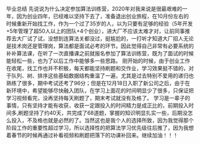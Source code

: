 毕业总结
 先说说为什么决定参加算法训练营，2020年对我来说是很最艰难的一年，因为创业四年，已经难以坚持下去了，准备退出创业旅程，在10月份左右的时候重新开始找工作，作为一个过了35岁的人，以为只要有足够的经验（5年开发+5年管理了超50人以上的团队+4个创业），进大厂不应该太难才对，让前同事推荐去大厂试了试，没想到连算法关都没过，挺尴尬的，一打听才知道大厂招人无论是技术岗还是管理岗，算法都是面试必考的环节。因此觉得自己非常有必要系统的补补算法课，在听了一次直播课之前就报名参加了算法训练营，既为了面试的时候能轻松一些，也为了以后工作中能够多一些思路。
 刚开始的时候，由于创业工作在收尾，找工作也并不积极，每天都能坚持刷题和交作业，学习效果挺不错的，对于队列、树、排序这些基础数据结构重温了一遍，尤其是过去特别不爱用的递归也熟练了很多，期中考试还考了96分；但是在12月18日入职了新公司之后，由于在新环境中，希望能够尽快融入团队，在学习上面花的时间明显少了很多，只保证把学习视频看完，没再坚持每天刷题了，期末考试就没有及格了。
 学习是一辈子的事情，只有坚持才能有收获，收获一定跟投入的时间精力是成正比的，前期投入时间多,刷题坚持了约40天，共完成了68道题，掌握的知识明显扎实一些，后期没怎么投入，不及格也就是必然的了。当然这也是我个人的选择所致，因为我觉得那个阶段工作的重要性超过学习，所以选择性的把算法学习优先级往后推了，因为我想着春节的时候再通过补看视频和刷题把落下的功课补回来。继续加油！！！
